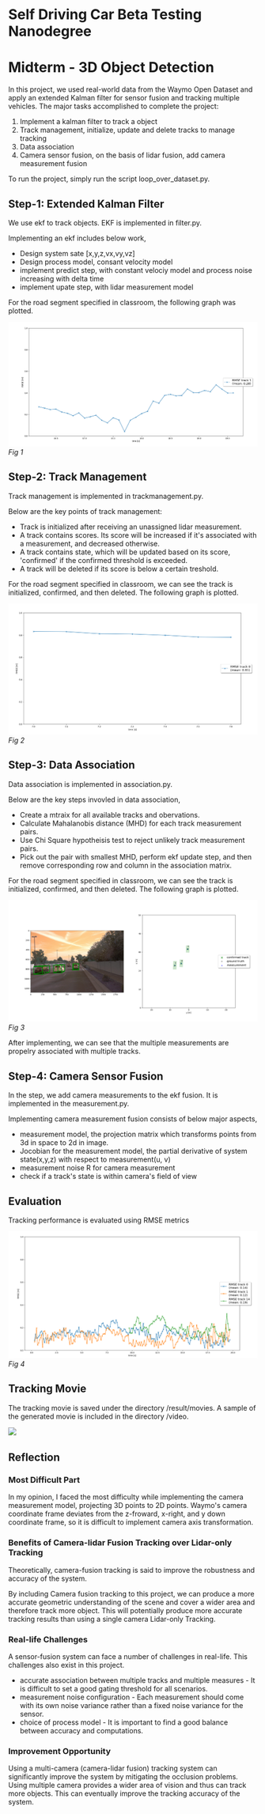# Self Driving Car Beta Testing Nanodegree
# Midterm - 3D Object Detection


In this project, we used real-world data from the Waymo Open Dataset and apply an extended Kalman filter for sensor fusion and tracking multiple vehicles.
The major tasks accomplished to complete the project:

1. Implement a kalman filter to track a object
2. Track management, initialize, update and delete tracks to manage tracking
3. Data association
4. Camera sensor fusion, on the basis of lidar fusion, add camera measurement fusion

To run the project, simply run the script loop_over_dataset.py.

## Step-1: Extended Kalman Filter

We use ekf to track objects. EKF is implemented in filter.py.

Implementing an ekf includes below work,

* Design system sate [x,y,z,vx,vy,vz]
* Design process model, consant velocity model
* implement predict step, with constant velociy model and process noise increasing with delta time
* implement upate step, with lidar measurement model

For the road segment specified in classroom, the following graph was plotted.
<p>
    <img src="img/Final Term/s1.png"/>
    <br>
    <em>Fig 1</em>
</p>

## Step-2: Track Management

Track management is implemented in trackmanagement.py.

Below are the key points of track management:
* Track is initialized after receiving an unassigned lidar measurement.
* A track contains scores. Its score will be increased if it's associated with a measurement, and decreased otherwise.
* A track contains state, which will be updated based on its score, 'confirmed' if the confirmed threshold is exceeded.
* A track will be deleted if its score is below a certain treshold.

For the road segment specified in classroom, we can see the track is initialized, confirmed, and then deleted. The following graph is plotted.

<p>
    <img src="img/Final Term/s2.png"/>
    <br>
    <em>Fig 2</em>
</p>

## Step-3: Data Association

Data association is implemented in association.py.

Below are the key steps invovled in data association,

* Create a mtraix for all available tracks and obervations.
* Calculate Mahalanobis distance (MHD) for each track measurement pairs.
* Use Chi Square hypotheisis test to reject unlikely track measurement pairs.
* Pick out the pair with smallest MHD, perform ekf update step, and then remove corresponding row and column in the association matrix.

For the road segment specified in classroom, we can see the track is initialized, confirmed, and then deleted. The following graph is plotted.

<p>
    <img src="img/Final Term/s3.png"/>
    <br>
    <em>Fig 3</em>
</p>

After implementing, we can see that the multiple measurements are propelry associated with multiple tracks.

## Step-4: Camera Sensor Fusion

In the step, we add camera measurements to the ekf fusion. It is implemented in the measurement.py.

Implementing camera measurement fusion consists of below major aspects,

* measurement model, the projection matrix which transforms points from 3d in space to 2d in image.
* Jocobian for the measurement model, the partial derivative of system state(x,y,z) with respect to measurement(u, v)
* measurement noise R for camera measurement
* check if a track's state is within camera's field of view 

## Evaluation

Tracking performance is evaluated using RMSE metrics

<p>
    <img src="img/Final Term/s4.png"/>
    <br>
    <em>Fig 4</em>
</p>

## Tracking Movie

The tracking movie is saved under the directory /result/movies. A sample of the generated movie is included in the directory /video.

<p>
    <img src="img/video.gif"/>
</p>

## Reflection

### Most Difficult Part

In my opinion, I faced the most difficulty while implementing the camera measurement model, projecting 3D points to 2D points. Waymo's camera coordinate frame deviates from the z-froward, x-right, and y down coordinate frame, so it is difficult to implement camera axis transformation.

### Benefits of Camera-lidar Fusion Tracking over Lidar-only Tracking

Theoretically, camera-fusion tracking is said to improve the robustness and accuracy of the system.

By including Camera fusion tracking to this project, we can produce a more accurate geometric understanding of the scene and cover a wider area and therefore track more object. This will potentially produce more accurate tracking results than using a single camera Lidar-only Tracking.

### Real-life Challenges

A sensor-fusion system can face a number of challenges in real-life. This challenges also exist in this project.

* accurate association between multiple tracks and multiple measures - It is difficult to set a good gating threshold for all scenarios.
* measurement noise configuration - Each measurement should come with its own noise variance rather than a fixed noise variance for the sensor.
* choice of process model - It is important to find a good balance between accuracy and computations.

### Improvement Opportunity

Using a multi-camera (camera-lidar fusion) tracking system can significantly improve the system by mitigating the occlusion problems. Using multiple camera provides a wider area of vision and thus can track more objects. This can eventually improve the tracking accuracy of the system.
